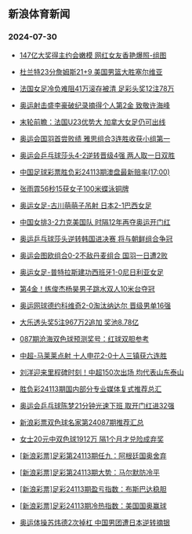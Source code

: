 ## 新浪体育新闻 
### 2024-07-30

+ [147亿大奖得主约会嫩模 网红女友香艳爆照-组图](https://sports.sina.com.cn/l/2024-07-29/doc-incftyim1206352.shtml)

+ [杜兰特23分詹姆斯21+9 美国男篮大胜塞尔维亚](https://sports.sina.com.cn/basketball/nba/2024-07-29/doc-incftyii4425062.shtml)

+ [法国女足冷负难阻41万滚存被清 足彩头奖12注78万](https://sports.sina.com.cn/l/2024-07-29/doc-incftyin9402786.shtml)

+ [奥运射击盛李豪破纪录摘得个人第2金 致敬许海峰](https://sports.sina.com.cn/others/shoot/2024-07-29/doc-incfuzuy8953307.shtml)

+ [末轮前瞻：法国U23优势大 加拿大女足仍可出线](https://sports.sina.com.cn/l/2024-07-29/doc-incfukxf0989357.shtml)

+ [奥运会国羽首尝败绩 雅思组合3连胜收获小组第一](https://sports.sina.com.cn/others/badmin/2024-07-29/doc-incfuzvf7825432.shtml)

+ [奥运会乒乓球莎头4-2逆转晋级4强 两人取一日双胜](https://sports.sina.com.cn/others/pingpang/2024-07-29/doc-incftimt1552811.shtml)

+ [中国足球彩票胜负彩24113期澳盘最新赔率(17:00)](https://sports.sina.com.cn/l/2024-07-29/doc-incfuerf4304270.shtml)

+ [张雨霏56秒15获女子100米蝶泳铜牌](https://sports.sina.com.cn/others/swim/2024-07-29/doc-incftyim1208538.shtml)

+ [奥运女足-古川萌萌子吊射 日本2-1巴西女足](https://sports.sina.com.cn/g/2024-07-29/doc-incftyim1197607.shtml)

+ [中国女排3-2力克美国队 时隔12年再夺奥运开门红](https://sports.sina.com.cn/others/volleyball/2024-07-30/doc-incfvsss8645699.shtml)

+ [奥运乒乓球莎头逆转韩国进决赛 将与朝鲜组合争冠](https://sports.sina.com.cn/others/pingpang/2024-07-30/doc-incfvssx7520292.shtml)

+ [奥运会图欧组合0-2不敌丹麦组合 国羽一日遭2败](https://sports.sina.com.cn/others/badmin/2024-07-29/doc-incfvnku8752053.shtml)

+ [奥运女足-普特拉斯建功西班牙1-0尼日利亚女足](https://sports.sina.com.cn/g/2024-07-29/doc-incftyim1198016.shtml)

+ [第4金！练俊杰杨昊男子跳水双人10米台夺冠](https://sports.sina.com.cn/others/diving/2024-07-29/doc-incfuzvf7860535.shtml)

+ [奥运网球德约科维奇2-0淘汰纳达尔 晋级男单16强](https://sports.sina.com.cn/tennis/atp/2024-07-29/doc-incfvhcc7758428.shtml)

+ [大乐透头奖5注967万2追加 奖池8.78亿](https://sports.sina.com.cn/l/2024-07-29/doc-incfvnku8745777.shtml)

+ [087期沧海双色球预测奖号：红球双胆参考](https://sports.sina.com.cn/l/2024-07-29/doc-incfuvpa9017120.shtml)

+ [中超-马莱莱点射 十人申花2-0十人三镇获六连胜](https://sports.sina.com.cn/china/j/2024-07-29/doc-incfvnku8753550.shtml)

+ [刘洋迎来里程碑时刻！中超150次出场 均代表山东泰山](https://sports.sina.com.cn/china/j/2024-07-28/doc-incfswvv5005551.shtml)

+ [胜负彩24113期国内部分专业媒体复式推荐总汇](https://sports.sina.com.cn/l/2024-07-29/doc-incfuvpe5828923.shtml)

+ [奥运会乒乓球陈梦21分钟光速下班 取开门红进32强](https://sports.sina.com.cn/others/pingpang/2024-07-29/doc-incfuzuy8969478.shtml)

+ [新浪彩票双色球名家第24087期推荐汇总](https://sports.sina.com.cn/l/2024-07-29/doc-incfuvnv8686415.shtml)

+ [女士20元中双色球1912万 隔1个月才兑险成弃奖](https://sports.sina.com.cn/l/2024-07-30/doc-incfwiqq0391782.shtml)

+ [[新浪彩票]足彩第24113期任九：阿根廷国奥舍弃](https://sports.sina.com.cn/l/2024-07-30/doc-incfwiqq0399268.shtml)

+ [[新浪彩票]足彩第24113期大势：马尔默防冷平](https://sports.sina.com.cn/l/2024-07-30/doc-incfwiqr7176487.shtml)

+ [[新浪彩票]足彩24113期盈亏指数：布斯巴达稳胆](https://sports.sina.com.cn/l/2024-07-30/doc-incfwiqn5097131.shtml)

+ [[新浪彩票]足彩24113期冷热指数：美国国奥赢球](https://sports.sina.com.cn/l/2024-07-30/doc-incfwiqn5088714.shtml)

+ [奥运体操苏炜德2次掉杠 中国男团遭日本逆转摘银](https://sports.sina.com.cn/others/ticao/2024-07-30/doc-incfwiqk8311777.shtml)

